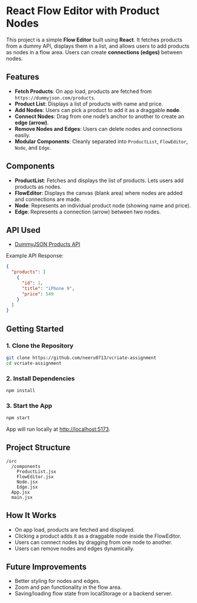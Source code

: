 # React Flow Editor with Product Nodes

This project is a simple **Flow Editor** built using **React**.
It fetches products from a dummy API, displays them in a list, and allows users to add products as nodes in a flow area. Users can create **connections (edges)** between nodes.

## Features

- **Fetch Products**: On app load, products are fetched from `https://dummyjson.com/products`.
- **Product List**: Displays a list of products with name and price.
- **Add Nodes**: Users can pick a product to add it as a draggable **node**.
- **Connect Nodes**: Drag from one node’s anchor to another to create an **edge (arrow)**.
- **Remove Nodes and Edges**: Users can delete nodes and connections easily.
- **Modular Components**: Cleanly separated into `ProductList`, `FlowEditor`, `Node`, and `Edge`.

## Components

- **ProductList**: Fetches and displays the list of products. Lets users add products as nodes.
- **FlowEditor**: Displays the canvas (blank area) where nodes are added and connections are made.
- **Node**: Represents an individual product node (showing name and price).
- **Edge**: Represents a connection (arrow) between two nodes.

## API Used

- [DummyJSON Products API](https://dummyjson.com/products)

Example API Response:
```json
{
  "products": [
    {
      "id": 1,
      "title": "iPhone 9",
      "price": 549
    }
  ]
}
```

## Getting Started

### 1. Clone the Repository
```bash
git clone https://github.com/neeru0713/vcriate-assignment
cd vcriate-assignment
```

### 2. Install Dependencies
```bash
npm install
```

### 3. Start the App
```bash
npm start
```

App will run locally at [http://localhost:5173](http://localhost:5173).

## Project Structure

```
/src
  /components
    ProductList.jsx
    FlowEditor.jsx
    Node.jsx
    Edge.jsx
  App.jsx
  main.jsx
```

## How It Works

- On app load, products are fetched and displayed.
- Clicking a product adds it as a draggable node inside the FlowEditor.
- Users can connect nodes by dragging from one node to another.
- Users can remove nodes and edges dynamically.

## Future Improvements

- Better styling for nodes and edges.
- Zoom and pan functionality in the flow area.
- Saving/loading flow state from localStorage or a backend server.

